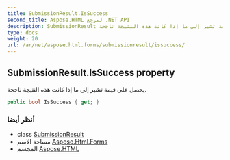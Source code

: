 ```yaml
---
title: SubmissionResult.IsSuccess
second_title: Aspose.HTML لمرجع .NET API
description: SubmissionResult ملكية. يحصل على قيمة تشير إلى ما إذا كانت هذه النتيجة ناجحة.
type: docs
weight: 20
url: /ar/net/aspose.html.forms/submissionresult/issuccess/
---
```

## SubmissionResult.IsSuccess property

يحصل على قيمة تشير إلى ما إذا كانت هذه النتيجة ناجحة.

```csharp
public bool IsSuccess { get; }
```

### أنظر أيضا

* class [SubmissionResult](../)
* مساحة الاسم [Aspose.Html.Forms](../../submissionresult/)
* المجسم [Aspose.HTML](../../../)


